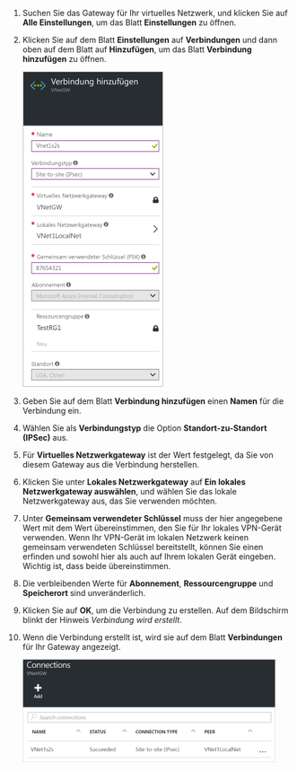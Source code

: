 1. Suchen Sie das Gateway für Ihr virtuelles Netzwerk, und klicken Sie auf **Alle Einstellungen**, um das Blatt **Einstellungen** zu öffnen.
2. Klicken Sie auf dem Blatt **Einstellungen** auf **Verbindungen** und dann oben auf dem Blatt auf **Hinzufügen**, um das Blatt **Verbindung hinzufügen** zu öffnen.
   
    ![Einrichten einer Standort-zu-Standort-Verbindung](./media/vpn-gateway-add-site-to-site-connection-rm-portal-include/addconnection250.png)
3. Geben Sie auf dem Blatt **Verbindung hinzufügen** einen **Namen** für die Verbindung ein.
4. Wählen Sie als **Verbindungstyp** die Option **Standort-zu-Standort (IPSec)** aus.
5. Für **Virtuelles Netzwerkgateway** ist der Wert festgelegt, da Sie von diesem Gateway aus die Verbindung herstellen.
6. Klicken Sie unter **Lokales Netzwerkgateway** auf **Ein lokales Netzwerkgateway auswählen**, und wählen Sie das lokale Netzwerkgateway aus, das Sie verwenden möchten.
7. Unter **Gemeinsam verwendeter Schlüssel** muss der hier angegebene Wert mit dem Wert übereinstimmen, den Sie für Ihr lokales VPN-Gerät verwenden. Wenn Ihr VPN-Gerät im lokalen Netzwerk keinen gemeinsam verwendeten Schlüssel bereitstellt, können Sie einen erfinden und sowohl hier als auch auf Ihrem lokalen Gerät eingeben. Wichtig ist, dass beide übereinstimmen.
8. Die verbleibenden Werte für **Abonnement**, **Ressourcengruppe** und **Speicherort** sind unveränderlich.
9. Klicken Sie auf **OK**, um die Verbindung zu erstellen. Auf dem Bildschirm blinkt der Hinweis *Verbindung wird erstellt*.
10. Wenn die Verbindung erstellt ist, wird sie auf dem Blatt **Verbindungen** für Ihr Gateway angezeigt.
    
    ![Einrichten einer Standort-zu-Standort-Verbindung](./media/vpn-gateway-add-site-to-site-connection-rm-portal-include/connectionstatus450.png)

<!-----HONumber=AcomDC_0406_2016-->